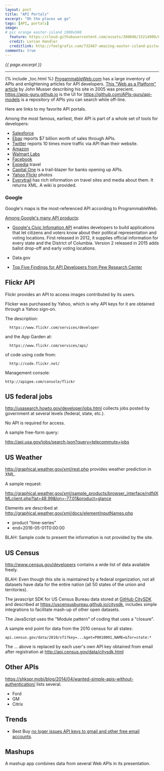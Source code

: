 ```yaml
---
layout: post
title: "API Portals"
excerpt: "Oh the places we go"
tags: [API, portals]
image:
# pic orange easter-island 1900x500
  feature: https://cloud.githubusercontent.com/assets/300046/15214909/071e94fc-180d-11e6-99c6-45034f907e42.jpg
  credit: Lorcan Handler
  creditlink: http://feelgrafix.com/732467-amazing-easter-island-pictures.html
comments: true
---
```

<i>{{ page.excerpt }}</i>
<hr />
{% include _toc.html %}

<a target="_blank" href="http://www.programmableweb.com/apis">
ProgammableWeb.com</a> has a large inventory of APIs
and enlightening articles for API developers.

   <a target="_blank" href="http://www.programmableweb.com/news/web-platform/2005/08/20">
   This "Web as a Platform" article</a> by John Musser describing his site in 2005 was precient.

<a target="_blank" href="https://apis-guru.github.io/">
   https://apis-guru.github.io</a> is the UI for
   <a target="_blank" href="https://github.com/APIs-guru/api-models">
   https://github.com/APIs-guru/api-models</a>
   is a repository of APIs you can search while off-line.

Here are links to my favorite API portals.

Among the most famous, earliest, their
API is part of a whole set of tools for developers:

* <a target="_blank" href="https://developer.salesforce.com/">
   Salesforce</a>

* <a target="_blank" href="https://go.developer.ebay.com/">
   Ebay</a> reports $7 billion worth of sales through APIs.

* <a target="_blank" href="">
   Twitter</a> reports 10 times more traffic via API than their website.

* <a target="_blank" href="https://developer.amazon.com/">
   Amazon</a>

* <a target="_blank" href="https://developer.walmartlabs.com/">
   Walmart Labs</a>

* <a target="_blank" href="https://developers.facebook.com/tools-and-support/">
   Facebook</a>

* <a target="_blank" href="http://developer.ean.com/">
   Expedia</a> travel

* <a target="_blank" href="https://developer.capitalone.com/">
   Capital One</a> is a trail-blazer for banks opening up APIs.

* <a target="_blank" href="https://www.flickr.com/services/api/">
   Yahoo Flickr</a> photos

* <a target="_blank" href="http://www.everytrail.com/developer">
   Everytrail</a> has rich information on travel sites and media about them.
   It returns XML.
   A wiki is provided.

### Google

Google's maps is the most-referenced API according to ProgrammableWeb.

<a target="_blank" href="https://developers.google.com/products/">
  Among Google's many API products</a>:

* <a target="_blank" href="https://developers.google.com/civic-information/">
   Google's Civic Infomation API</a> 
   enables developers to build applications that let citizens and voters know about their political representation and voting locations.
   First released in 2012, it supplies official information for every state and the District of Columbia.
   Version 2 released in 2015 adds ballot drop-off and early voting locations.

*   Data.gov

   * <a target="_blank" href="http://www.digitalgov.gov/2015/04/29/the-api-briefing-top-five-findings-for-api-developers-from-pew-research-center/">
     Top Five Findings for API Developers from Pew Research Center</a>


## Flickr API

Flickr provides an API to access images contributed by its users.

Flicker was purchased by Yahoo, which is why API keys for it are obtained through a Yahoo sign-on.

The description:

      https://www.flickr.com/services/developer

and the App Garden at:

      https://www.flickr.com/services/api/

of code using code from:

      http://code.flickr.net/

Management console:

    http://apigee.com/console/flickr


## US federal jobs

http://usasearch.howto.gov/developer/jobs.html
collects jobs posted by government at several levels (federal, state, etc.).

No API is required for access.

A sample free-form query:

   http://api.usa.gov/jobs/search.json?query=telecommute+jobs


## US Weather

http://graphical.weather.gov/xml/rest.php
provides weather prediction in XML.

A sample request:

http://graphical.weather.gov/xml/sample_products/browser_interface/ndfdXMLclient.php?lat=48.99&lon=-77.01&product=glance

Elements are described at
http://graphical.weather.gov/xml/docs/elementInputNames.php

   * product "time-series"
   * end=2016-05-01T0:00:00

BLAH: Sample code to present the information is not provided by the site.


## US Census

<a target="_blank" href="http://www.census.gov/developers">
http://www.census.gov/developers</a>
contains a wide list of data available freely.

BLAH: Even though this site is maintained by a federal organization,
not all datasets have data for the entire nation (all 50 states of the union
  and territories).

The javascript SDK for US Census Bureau data stored at
<a target="_blank" href="https://github.com/uscensusbureau/citysdk">
GitHub CitySDK</a>
and described at
<a target="_blank" href="https://uscensusbureau.github.io/citysdk">
https://uscensusbureau.github.io/citysdk</a>,
includes simple integrations to facilitate mash-up of other open datasets.

The JavaScript uses the "Module pattern" of coding that uses a "closure".

A sample end point for data from the 2010 census for all states:

```
api.census.gov/data/2010/sf1?key=...&get=P0010001,NAME=&for=state:*
```

The ... above is replaced by each user's own API key
obtained from email after registration at
<a target="_blank" href="http://api.census.gov/data/citysdk.html">
http://api.census.gov/data/citysdk.html</a>


## Other APIs

https://shkspr.mobi/blog/2014/04/wanted-simple-apis-without-authentication/
lists several.

* Ford
* GM
* Citrix


## Trends

* Best Buy
   <a target="_blank" href="https://medium.com/best-buy-developers/announcing-a-change-to-best-buy-s-api-access-b09afc4bc27a#.5d39skb3t">
   no loger issues API keys to gmail and other free email accounts</a>.

## Mashups

A mashup app combines data from several Web APIs in its presentation.



